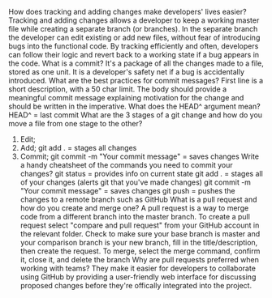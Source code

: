 How does tracking and adding changes make developers' lives easier?
  Tracking and adding changes allows a developer to keep a working master file while creating a separate branch (or branches). In the separate branch the developer can edit existing or add new files, without fear of introducing bugs into the functional code. By tracking efficiently and often, developers can  follow their logic and revert back to a working state if a bug appears in the code.
What is a commit?
  It's a package of all the changes made to a file, stored as one unit. It is a developer's safety net if a bug is accidentally introduced.
What are the best practices for commit messages?
  First line is a short description, with a 50 char limit. The body should provide a meaningful commit message explaining motivation for the change and should be written in the imperative.
What does the HEAD^ argument mean?
  HEAD^ = last commit
What are the 3 stages of a git change and how do you move a file from one stage to the other?
  1. Edit;
  2. Add; git add . = stages all changes
  3. Commit; git commit -m "Your commit message" = saves changes
Write a handy cheatsheet of the commands you need to commit your changes?
  git status = provides info on current state
  git add . = stages all of your changes (alerts git that you've made changes)
  git commit -m "Your commit message" = saves changes
  git push = pushes the changes to a remote branch such as GitHub
What is a pull request and how do you create and merge one?
  A pull request is a way to merge code from a different branch into the master branch. To create a pull request select "compare and pull request" from your GitHub account in the relevant folder. Check to make sure your base branch is master and your comparison branch is your new branch, fill in the title/description, then create the request.
  To merge, select the merge command, confirm it, close it, and delete the branch
Why are pull requests preferred when working with teams?
  They make it easier for developers to collaborate using GitHub by providing a user-friendly web interface for discussing proposed changes before they're offically integrated into the project.